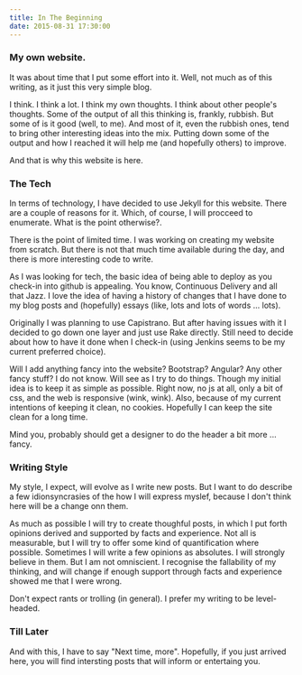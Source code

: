 ```yaml
---
title: In The Beginning
date: 2015-08-31 17:30:00
---
```


### My own website.

It was about time that I put some effort into it. Well, not much as of this writing, as it just this very simple blog.

I think. I think a lot. I think my own thoughts. I think about other people's thoughts. Some of the output of all this thinking is, frankly, rubbish. But some of is it good (well, to me). And most of it, even the rubbish ones, tend to bring other interesting ideas into the mix. Putting down some of the output and how I reached it will help me (and hopefully others) to improve.

And that is why this website is here.

### The Tech

In terms of technology, I have decided to use Jekyll for this website. There are a couple of  reasons for it. Which, of course, I will procceed to enumerate. What is the point otherwise?.

There is the point of limited time. I was working on creating my website from scratch. But there is not that much time available during the day, and there is more interesting code to write. 

As I was looking for tech, the basic idea of being able to deploy as you check-in into github is appealing. You know, Continuous Delivery and all that Jazz. I love the idea of having a history of changes that I have done to my blog posts and (hopefully) essays (like, lots and lots of words ... lots).

Originally I was planning to use Capistrano. But after having issues with it I decided to go down one layer and just use Rake directly. Still need to decide about how to have it done when I check-in (using Jenkins seems to be my current preferred choice).

Will I add anything fancy into the website? Bootstrap? Angular? Any other fancy stuff? I do not know. Will see as I try to do things. Though my initial idea is to keep it as simple as possible. Right now, no js at all, only a bit of css, and the web is responsive (wink, wink). Also, because of my current intentions of keeping it clean, no cookies. Hopefully I can keep the site clean for a long time.

Mind you, probably should get a designer to do the header a bit more ... fancy.

### Writing Style

My style, I expect, will evolve as I write new posts. But I want to do describe a few idionsyncrasies of the how I will express myslef, because I don't think here will be a change onn them.

As much as possible I will try to create thoughful posts, in which I put forth opinions derived and supported by facts and experience. Not all is measurable, but I will try to offer some kind of quantification where possible. Sometimes I will write a few opinions as absolutes. I will strongly believe in them. But I am not omniscient. I recognise the fallability of my thinking, and will change if enough support through facts and experience showed me that I were wrong.

Don't expect rants or trolling (in general). I prefer my writing to be level-headed.

### Till Later

And with this, I have to say "Next time, more". Hopefully, if you just arrived here, you will find intersting posts that will inform or entertaing you.